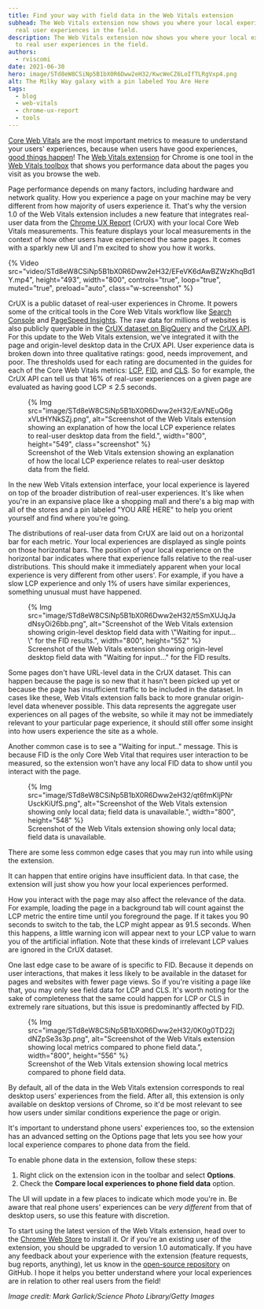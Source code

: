 ```yaml
---
title: Find your way with field data in the Web Vitals extension
subhead: The Web Vitals extension now shows you where your local experiences are in relation to
  real user experiences in the field.
description: The Web Vitals extension now shows you where your local experiences are in relation
  to real user experiences in the field.
authors:
  - rviscomi
date: 2021-06-30
hero: image/STd8eW8CSiNp5B1bX0R6Dww2eH32/KwcWeCZ6LoIfTLRgVxp4.png
alt: The Milky Way galaxy with a pin labeled You Are Here
tags:
  - blog
  - web-vitals
  - chrome-ux-report
  - tools
---
```


[Core Web Vitals](/vitals) are the most important metrics to measure to
understand your users' experiences, because when users have good experiences,
[good things happen](https://wpostats.com/)! The [Web Vitals extension](https://chrome.google.com/webstore/detail/web-vitals/ahfhijdlegdabablpippeagghigmibma?hl=en)
for Chrome is one tool in the [Web Vitals toolbox](/vitals-tools/) that shows you 
performance data about the pages you visit as you browse the web. 

Page performance depends on many factors, including hardware and network quality. How
you experience a page on your machine may be very different from how majority of users
experience it. That's why the version 1.0 of the Web Vitals extension includes a new feature
that integrates real-user data from the [Chrome UX Report](/chrome-ux-report/) (CrUX) 
with your local Core Web Vitals measurements. This feature displays your local measurements
in the context of how other users have experienced the same pages. It comes with
a sparkly new UI and I'm excited to show you how it works.

{% Video
  src="video/STd8eW8CSiNp5B1bX0R6Dww2eH32/EFeVK6dAwBZWzKhqBd1Y.mp4",
  height="493",
  width="800",
  controls="true",
  loop="true",
  muted="true",
  preload="auto",
  class="w-screenshot"
%}

CrUX is a public dataset of real-user experiences in Chrome. It powers some of the critical tools
in the Core Web Vitals workflow like [Search Console](https://support.google.com/webmasters/answer/9205520#about_data)
and [PageSpeed Insights](https://developers.google.com/speed/docs/insights/v5/about#crux).
The raw data for millions of websites is also publicly queryable in the [CrUX dataset on BigQuery](/chrome-ux-report-bigquery)
and the [CrUX API](/chrome-ux-report-api). For this update to the Web Vitals
extension, we've integrated it with the page and origin-level desktop data in the CrUX API. User
experience data is broken down into three qualitative ratings: good, needs improvement, and poor.
The thresholds used for each rating are documented in the guides for each of the Core Web Vitals
metrics: [LCP](/lcp/#what-is-lcp), [FID](/fid/#what-is-fid), and
[CLS](/cls/#what-is-a-good-cls-score). So for example, the CrUX API can tell us that
16% of real-user experiences on a given page are evaluated as having good
<span style="white-space: nowrap;">LCP ≤ 2.5</span> seconds.

<figure class="w-figure">
{% Img src="image/STd8eW8CSiNp5B1bX0R6Dww2eH32/EaVNEuQ6gxVLtHYNkSZj.png", alt="Screenshot of the
Web Vitals extension showing an explanation of how the local LCP experience relates to real-user
desktop data from the field.", width="800", height="549", class="screenshot" %}
  <figcaption class="w-figcaption">
    Screenshot of the Web Vitals extension showing an explanation of how the local LCP experience
    relates to real-user desktop data from the field.
  </figcaption>
</figure>

In the new Web Vitals extension interface, your local experience is layered on
top of the broader distribution of real-user experiences. It's like when you're in an expansive
place like a shopping mall and there's a big map with all of the stores and a pin labeled
"YOU ARE HERE" to help you orient yourself and find where you're going.

The distributions of real-user data from CrUX are laid out on a horizontal bar for each metric. 
Your local experiences are displayed as single points on those horizontal bars. The position of
your local experience on the horizontal bar indicates where that experience falls relative to the
real-user distributions. This should make it immediately apparent when your local
experience is very different from other users'. For example, if you have a slow LCP experience and
only 1% of users have similar experiences, something unusual must have happened.

<figure class="w-figure">
{% Img src="image/STd8eW8CSiNp5B1bX0R6Dww2eH32/t5SmXUJqJadNsyOi26bb.png", alt="Screenshot of the
Web Vitals extension showing origin-level desktop field data with \"Waiting for input…\" for the
FID results.", width="800", height="552" %}
  <figcaption class="w-figcaption">
    Screenshot of the Web Vitals extension showing origin-level desktop field data with
    "Waiting for input…" for the FID results.
  </figcaption>
</figure>

Some pages don't have URL-level data in the CrUX dataset. This can happen
because the page is so new that it hasn't been picked up yet or because the page has insufficient
traffic to be included in the dataset. In cases like these, Web Vitals extension falls back to more
granular origin-level data whenever possible. This data represents the aggregate user experiences
on all pages of the website, so while it may not be immediately relevant to your particular page
experience, it should still offer some insight into how users experience the site as a whole.

Another common case is to see a "Waiting for input.." message. This is because FID is the only
Core Web Vital that requires user interaction to be measured, so the extension won't have any local FID data
to show until you interact with the page.

<figure class="w-figure">
{% Img src="image/STd8eW8CSiNp5B1bX0R6Dww2eH32/qt6fmKIjPNrUsckKiUfS.png", alt="Screenshot of the
Web Vitals extension showing only local data; field data is unavailable.",
width="800", height="548" %}
  <figcaption class="w-figcaption">
    Screenshot of the Web Vitals extension showing only local data; field data is unavailable.
  </figcaption>
</figure>

There are some less common edge cases that you may run into while using the extension. 

It can happen that entire origins have insufficient data. In that case, the extension will just show you
how your local experiences performed. 

How you interact with the page may also affect the relevance of the data. For example, loading the
page in a background tab will count against the LCP metric the entire time until you foreground the page. 
If it takes you 90 seconds to switch to the tab, the LCP might appear as 91.5 seconds. When this happens, a little
warning icon will appear next to your LCP value to warn you of the artificial inflation. Note that
these kinds of irrelevant LCP values are ignored in the CrUX dataset.

One last edge case to be aware of is specific to FID. Because it depends on user interactions, that makes it
less likely to be available in the dataset for pages and websites with fewer page views. So if you're
visiting a page like that, you may only see field data for LCP and CLS. It's worth noting for the
sake of completeness that the same could happen for LCP or CLS in extremely rare situations, but
this issue is predominantly affected by FID.

<figure class="w-figure">
{% Img src="image/STd8eW8CSiNp5B1bX0R6Dww2eH32/0K0g0TD22jdNZpSe3s3p.png", alt="Screenshot of the
Web Vitals extension showing local metrics compared to phone field data.",
width="800", height="556" %}
  <figcaption class="w-figcaption">
    Screenshot of the Web Vitals extension showing local metrics compared to phone field data.
  </figcaption>
</figure>

By default, all of the data in the Web Vitals extension corresponds to real desktop users'
experiences from the field. After all, this extension is only available on desktop versions of
Chrome, so it'd be most relevant to see how users under similar conditions experience the
page or origin.

It's important to understand phone users' experiences too, so the extension has an advanced setting on
the Options page that lets you see how your local experience compares to phone data from the field.

To enable phone data in the extension, follow these steps: 

1. Right click on the extension icon in the toolbar and select **Options**. 
2. Check the **Compare local experiences to phone field data** option. 

The UI will update in a few places to indicate which mode you're in. Be aware that real phone
users' experiences can be _very different_ from that of desktop users, so use this feature with discretion.

To start using the latest version of the Web Vitals extension, head over to the
[Chrome Web Store](https://chrome.google.com/webstore/detail/web-vitals/ahfhijdlegdabablpippeagghigmibma?hl=en)
to install it. Or if you're an existing user of the extension, you should be upgraded to
version 1.0 automatically. If you have any feedback about your experience with the extension
(feature requests, bug reports, anything), let us know in the
[open-source repository](https://github.com/GoogleChrome/web-vitals-extension) on GitHub.
I hope it helps you better understand where your local experiences are in relation to other
real users from the field!

_Image credit: Mark Garlick/Science Photo Library/Getty Images_
